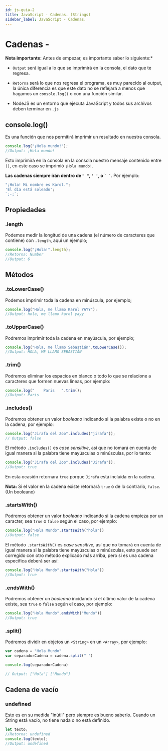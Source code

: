 ```yaml
---
id: js-guia-2
title: JavaScript - Cadenas. (Strings)
sidebar_label: JavaScript - Cadenas.
---
```


# Cadenas - <Strings>

**Nota importante:** Antes de empezar, es importante saber lo siguiente:*

* `Output` será igual a lo que se imprimirá en la consola, el dato que te regresa.

* `Retorna` será lo que nos regresa el programa, es muy parecido al output, la única diferencia es que este dato no se reflejará a menos que hagamos un `console.log()` o con una función similar.

* NodeJS es un entorno que ejecuta JavaScript y todos sus archivos deben terminar en `.js`

## console.log()
Es una función que nos permitirá imprimir un resultado en nuestra consola.

```js
console.log("¡Hola mundo!");
//Output: ¡Hola mundo!
```
Esto imprimirá en la consola en la consola nuestro mensaje contenido entre `()`, en este caso se imprimió `¡Hola mundo!`.

**Las cadenas siempre irán dentro de `" "`, `' '`, o `` ` ` ``**. Por ejemplo:
```js
"¡Hola! Mi nombre es Karol.";
'El día está soleado';
`;-;`;
```

## Propiedades

### <String>.length
Podemos medir la longitud de una cadena (el número de caracteres que contiene) con `.length`, aquí un ejemplo;

```js
console.log("¡Hola!".length);
//Retorna: Number
//Output: 6
```

## Métodos

### <String>.toLowerCase()
Podemos imprimir toda la cadena en minúscula, por ejemplo;
```js
console.log("Hola, me llamo Karol YAYY");
//Output: hola, me llamo karol yayy
```

### <String>.toUpperCase()
Podremos imprimir toda la cadena en mayúscula, por ejemplo;

```js
console.log("Hola, me llamo Sebastián".toLowerCase());
//Output: HOLA, ME LLAMO SEBASTIÁN
```
### <String>.trim()
Podremos eliminar los espacios en blanco o todo lo que se relacione a caracteres que formen nuevas líneas, por ejemplo:

```js
console.log("    Paris   ".trim();
//Output: Paris
```
### <String>.includes()
Podremos obtener un valor *booleano* indicando si la palabra existe o no en la cadena, por ejemplo:

```js
console.log("Jirafa del Zoo".includes("jirafa"));
// Output: false
```
El método `.includes()` es *case sensitive*, así que no tomará en cuenta de igual manera si la palabra tiene mayúsculas o minúsculas, por lo tanto:

```js
console.log("Jirafa del Zoo".includes("Jirafa"));
//Output: true
```
En esta ocasión retornara `true` porque `Jirafa` está incluida en la cadena.

**Nota:** Si el valor en la cadena existe retornará `true` o de lo contrario, `false`. (Un booleano)

### <String>.startsWith()
Podremos obtener un valor *booleano* indicando si la cadena empieza por un caracter, sea `true` o `false` según el caso, por ejemplo:

```js
console.log("Hola Mundo".startsWith("hola"))
//Output: false
```
El método `.startsWith()` es *case sensitive*, así que no tomará en cuenta de igual manera si la palabra tiene mayúsculas o minúsculas, esto puede ser corregido con otro método explicado más arriba, pero si es una cadena específica deberá ser así:
```js
console.log("Hola Mundo".startsWith("Hola"))
//Output: true
```
### <String>.endsWith()
Podremos obtener un *booleano* incidando si el último valor de la cadena existe, sea `true` o `false` según el caso, por ejemplo:

```js
console.log("Hola Mundo".endsWith("Mundo"))
//Output: true
```

### <String>.split()
Podremos dividir en objetos un `<String>` en un `<Array>`, por ejemplo:

```js
var cadena = "Hola Mundo"
var separadorCadena = cadena.split(" ")

console.log(separadorCadena)

// Output: ["Hola"] ["Mundo"]
```


## Cadena de vacío

### undefined
Esto es en su medida "inútil" pero siempre es bueno saberlo.
Cuando un String está vacío, no tiene nada o no está definido.

```js
let texto;
//Retorna: undefined
console.log(texto);
//Output: undefined
```